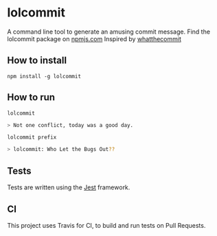 # lolcommit

A command line tool to generate an amusing commit message.
Find the lolcommit package on [npmjs.com](https://www.npmjs.com/package/lolcommit)
Inspired by [whatthecommit](http://whatthecommit.com/)

## How to install

`npm install -g lolcommit`

## How to run

`lolcommit`

```sh
> Not one conflict, today was a good day.
```

`lolcommit prefix`

```sh
> lolcommit: Who Let the Bugs Out??
```

## Tests

Tests are written using the [Jest](https://jestjs.io/docs/getting-started) framework.

## CI

This project uses Travis for CI, to build and run tests on Pull Requests.
